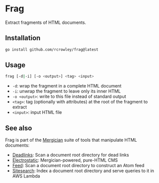 Frag
====

Extract fragments of HTML documents.

Installation
------------

```sh
go install github.com/rcrowley/frag@latest
```

Usage
-----

```sh
frag [-d|-i] [-o <output>] <tag> <input>
```

* `-d`: wrap the fragment in a complete HTML document
* `-i`: unwrap the fragment to leave only its inner HTML
* `-o <output>`: write to this file instead of standard output
* `<tag>`: tag (optionally with attributes) at the root of the fragment to extract
* `<input>`: input HTML file

See also
--------

Frag is part of the [Mergician](https://github.com/rcrowley/mergician) suite of tools that manipulate HTML documents:

* [Deadlinks](https://github.com/rcrowley/deadlinks): Scan a document root directory for dead links
* [Electrostatic](https://github.com/rcrowley/electrostatic): Mergician-powered, pure-HTML CMS
* [Feed](https://github.com/rcrowley/feed): Scan a document root directory to construct an Atom feed
* [Sitesearch](https://github.com/rcrowley/sitesearch): Index a document root directory and serve queries to it in AWS Lambda

